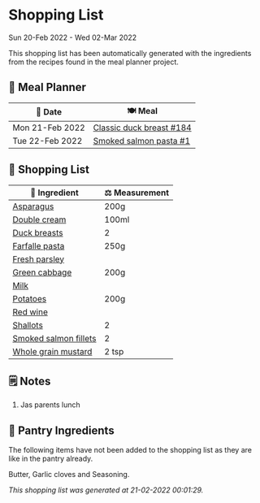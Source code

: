 # Shopping List

Sun 20-Feb 2022 - Wed 02-Mar 2022

This shopping list has been automatically generated with the ingredients from the recipes found in the meal planner project.

## 📅 Meal Planner

|📅 Date| 🍽️ Meal|
|----|----|
|Mon 21-Feb 2022|[Classic duck breast #184](https://github.com/jcallaghan/The-Cookbook/issues/184)|
|Tue 22-Feb 2022|[Smoked salmon pasta #1](https://github.com/jcallaghan/The-Cookbook/issues/1)|

## 🛒 Shopping List

| 🍌 Ingredient| ⚖️ Measurement|
|----------|-----------|
|[Asparagus](https://www.sainsburys.co.uk/gol-ui/SearchResults/Asparagus)|200g|
|[Double cream](https://www.sainsburys.co.uk/gol-ui/SearchResults/Double%20cream)|100ml|
|[Duck breasts](https://www.sainsburys.co.uk/gol-ui/SearchResults/Duck%20breasts)|2|
|[Farfalle pasta](https://www.sainsburys.co.uk/gol-ui/SearchResults/Farfalle%20pasta)|250g|
|[Fresh parsley](https://www.sainsburys.co.uk/gol-ui/SearchResults/Fresh%20parsley)||
|[Green cabbage](https://www.sainsburys.co.uk/gol-ui/SearchResults/Green%20cabbage)|200g|
|[Milk](https://www.sainsburys.co.uk/gol-ui/SearchResults/Milk)||
|[Potatoes](https://www.sainsburys.co.uk/gol-ui/SearchResults/Potatoes)|200g|
|[Red wine](https://www.sainsburys.co.uk/gol-ui/SearchResults/Red%20wine)||
|[Shallots](https://www.sainsburys.co.uk/gol-ui/SearchResults/Shallots)|2|
|[Smoked salmon fillets](https://www.sainsburys.co.uk/gol-ui/SearchResults/Smoked%20salmon%20fillets)|2|
|[Whole grain mustard](https://www.sainsburys.co.uk/gol-ui/SearchResults/Whole%20grain%20mustard)|2 tsp|

## 🗒️ Notes

1. Jas parents lunch

## 🏪 Pantry Ingredients

The following items have not been added to the shopping list as they are like in the pantry already.

Butter, Garlic cloves and Seasoning.


_This shopping list was generated at 21-02-2022 00:01:29._